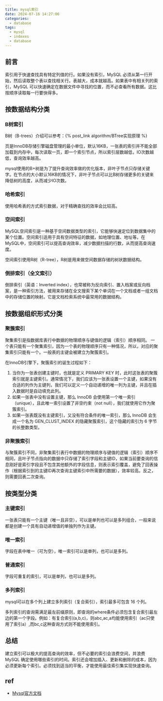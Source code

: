 ```yaml
---
title: mysql索引
date: 2024-07-16 14:27:06
categories:
  - database
tags:
  - mysql
  - indexes
  - database
---
```


## 前言

索引用于快速查找具有特定列值的行。如果没有索引，MySQL 必须从第一行开始，然后读取整个表以查找相关行。表越大，成本就越高。如果表中有相关列的索引，MySQL 可以快速确定在数据文件中寻找的位置，而不必查看所有数据。这比按顺序读取每一行要快得多。

## 按数据结构分类

### B树索引

B树（B-trees）介绍可以参考：{% post_link algorithm/BTree实现原理 %}

页是InnoDB存储引擎磁盘管理的最小单位，默认16KB，一张表的索引并不能全部加载到内存中，每次读取一页，即一个索引节点，所以索引层数越低，IO次数越低，查询效率越高。

mysql使用的B+树是为了提升查询效率做的优化版本，非叶子节点只存储关键字。在节点的大小默认16KB的情况下，非叶子节点可以比B树存储更多的关键来降低树的高度，从而减少IO次数。

### 哈希索引

使用哈希表的方式索引数据，对于精确查找的效率会比较高。

### 空间索引

MySQL空间索引是一种基于空间数据类型的索引，它能够快速定位到数据集中的某个位置。空间索引适用于具有空间特征的数据，如地理位置、地址等。在MySQL中，空间索引可以提高查询效率，减少数据扫描的行数，从而提高查询速度。

空间索引使用R树（R-tree），R树是用来做空间数据存储的树状数据结构。

### 倒排索引（全文索引）

倒排索引（英语：Inverted index），也常被称为反向索引、置入档案或反向档案，是一种索引方法，被用来存储在全文搜索下某个单词在一个文档或者一组文档中的存储位置的映射。它是文档检索系统中最常用的数据结构。

## 按数据组织形式分类

### 聚簇索引

聚集索引是指数据库表行中数据的物理顺序与键值的逻辑（索引）顺序相同。 一个表只能有一个聚集索引，因为一个表的物理顺序只有一种情况，所以，对应的聚集索引只能有一个。一般表的主键会被建立为聚簇索引。

在InnoDB引擎下，聚簇索引的诞生过程如下：

1. 当你为一张表创建主键时，也就是定义 PRIMARY KEY 时，此时这张表的聚簇索引就是主键索引。通常情况下，我们应该为一张表设置一个主键，如果没有合适的列作为主键列，我们可以定义一个自动递增的唯一列为主键，并且在插入数据时是自动填充此列。
2. 如果一张表中没有设置主键，那么 InnoDB 会使用第一个唯一索引（unique），且此唯一索引设置了非空约束（not null），我们就使用它作为聚簇索引。
3. 如果一张表既没有主键索引，又没有符合条件的唯一索引，那么 InnoDB 会生成一个名为 GEN_CLUST_INDEX 的隐藏聚簇索引，这个隐藏的索引为 6 字节的长整数类型。

### 非聚簇索引

与聚簇索引不同，非聚集索引表行中数据的物理顺序与键值的逻辑（索引）顺序不相同，且叶子节点指向的数据中只存储了索引字段和主键ID，如果当前要查询的信息刚好是索引字段且不包含其他额外的字段信息，则表示索引覆盖，避免了回表操作（根据索引到的主键ID再次查询主键索引中所需要的数据），效率较高。反之，则需要回表二次查询。

## 按类型分类

### 主键索引

一张表只能有一个主键（唯一且非空），可以是单列也可以是多列组合，一般来说都是创建一个具有自动递增值的单独列作为主键。

### 唯一索引

字段在表中唯一（可为空），唯一索引可以是单列，也可以是多列。

### 普通索引

字段可重复的索引，可以是单列，也可以是多列。

### 多列索引

mysql可以在多个列上建立多列索引（复合索引），索引最多可包含 16 个列。

多列索引的查询需满足最左前缀原则，即查询的where条件必须包含复合索引最左边的第一个字段。例如：有复合索引(a,b,c)，则abc,ac,a均能使用索引（ac只使用了索引a）,而bc,c这种查询方式则不能使用索引。

## 总结

建立索引可以极大的提高查询的效率，但不必要的索引会浪费空间，并浪费 MySQL 确定使用哪些索引的时间。索引还会增加插入、更新和删除的成本，因为必须更新每个索引。必须找到适当的平衡，才能使用最佳索引集实现快速查询。

## ref

- [Mysql官方文档](https://dev.mysql.com/doc/refman/8.0/en/optimization-indexes.html)



